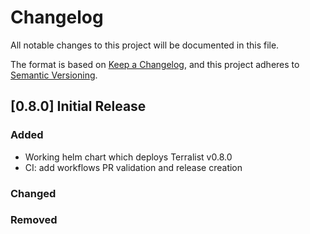 # Changelog

All notable changes to this project will be documented in this file.

The format is based on [Keep a Changelog](https://keepachangelog.com/en/1.0.0/),
and this project adheres to [Semantic Versioning](https://semver.org/spec/v2.0.0.html).

## [0.8.0] Initial Release

### Added
* Working helm chart which deploys Terralist v0.8.0
* CI: add workflows PR validation and release creation

### Changed

### Removed